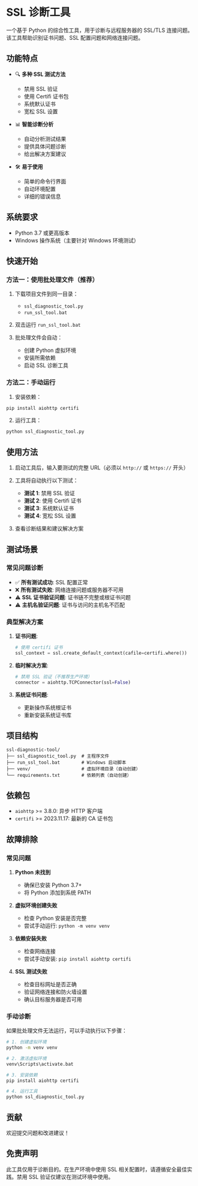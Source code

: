 # SSL 诊断工具

一个基于 Python 的综合性工具，用于诊断与远程服务器的 SSL/TLS 连接问题。该工具帮助识别证书问题、SSL 配置问题和网络连接问题。

## 功能特点

- 🔍 **多种 SSL 测试方法**
  - 禁用 SSL 验证
  - 使用 Certifi 证书包
  - 系统默认证书
  - 宽松 SSL 设置

- 📊 **智能诊断分析**
  - 自动分析测试结果
  - 提供具体问题诊断
  - 给出解决方案建议

- 🛠️ **易于使用**
  - 简单的命令行界面
  - 自动环境配置
  - 详细的错误信息

## 系统要求

- Python 3.7 或更高版本
- Windows 操作系统（主要针对 Windows 环境测试）

## 快速开始

### 方法一：使用批处理文件（推荐）

1. 下载项目文件到同一目录：
   - `ssl_diagnostic_tool.py`
   - `run_ssl_tool.bat`

2. 双击运行 `run_ssl_tool.bat`

3. 批处理文件会自动：
   - 创建 Python 虚拟环境
   - 安装所需依赖
   - 启动 SSL 诊断工具

### 方法二：手动运行

1. 安装依赖：
```bash
pip install aiohttp certifi
```

2. 运行工具：
```bash
python ssl_diagnostic_tool.py
```

## 使用方法

1. 启动工具后，输入要测试的完整 URL（必须以 `http://` 或 `https://` 开头）

2. 工具将自动执行以下测试：
   - **测试 1**: 禁用 SSL 验证
   - **测试 2**: 使用 Certifi 证书
   - **测试 3**: 系统默认证书
   - **测试 4**: 宽松 SSL 设置

3. 查看诊断结果和建议解决方案

## 测试场景

### 常见问题诊断

- ✅ **所有测试成功**: SSL 配置正常
- ❌ **所有测试失败**: 网络连接问题或服务器不可用
- ⚠️ **SSL 证书验证问题**: 证书链不完整或根证书问题
- ⚠️ **主机名验证问题**: 证书与访问的主机名不匹配

### 典型解决方案

1. **证书问题**:
   ```python
   # 使用 certifi 证书
   ssl_context = ssl.create_default_context(cafile=certifi.where())
   ```

2. **临时解决方案**:
   ```python
   # 禁用 SSL 验证（不推荐生产环境）
   connector = aiohttp.TCPConnector(ssl=False)
   ```

3. **系统证书问题**:
   - 更新操作系统根证书
   - 重新安装系统证书库

## 项目结构

```
ssl-diagnostic-tool/
├── ssl_diagnostic_tool.py  # 主程序文件
├── run_ssl_tool.bat        # Windows 启动脚本
├── venv/                   # 虚拟环境目录（自动创建）
└── requirements.txt        # 依赖列表（自动创建）
```

## 依赖包

- `aiohttp` >= 3.8.0: 异步 HTTP 客户端
- `certifi` >= 2023.11.17: 最新的 CA 证书包

## 故障排除

### 常见问题

1. **Python 未找到**
   - 确保已安装 Python 3.7+
   - 将 Python 添加到系统 PATH

2. **虚拟环境创建失败**
   - 检查 Python 安装是否完整
   - 尝试手动运行: `python -m venv venv`

3. **依赖安装失败**
   - 检查网络连接
   - 尝试手动安装: `pip install aiohttp certifi`

4. **SSL 测试失败**
   - 检查目标网址是否正确
   - 验证网络连接和防火墙设置
   - 确认目标服务器是否可用

### 手动诊断

如果批处理文件无法运行，可以手动执行以下步骤：

```bash
# 1. 创建虚拟环境
python -m venv venv

# 2. 激活虚拟环境
venv\Scripts\activate.bat

# 3. 安装依赖
pip install aiohttp certifi

# 4. 运行工具
python ssl_diagnostic_tool.py
```

## 贡献

欢迎提交问题和改进建议！

## 免责声明

此工具仅用于诊断目的。在生产环境中使用 SSL 相关配置时，请遵循安全最佳实践。禁用 SSL 验证仅建议在测试环境中使用。
